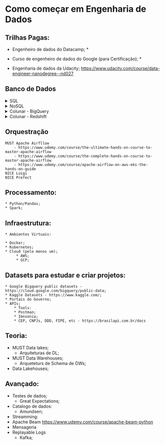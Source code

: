 # Como começar em Engenharia de Dados

## Trilhas Pagas:
* Engenheiro de dados do Datacamp;
    * 

* Curso de engenheiro de dados do Google (para Certificação);
    * 

* Engenharia de dados da Udacity;  https://www.udacity.com/course/data-engineer-nanodegree--nd027

## Banco de Dados 
<details>
<summary>SQL</summary>
	
- [X] link de tutorial sql
- [X] link de tutorial sql
</details>

<details>
<summary>NoSQL</summary>
	
- [X] link de tutorial 
- [X] link de tutorial 
</details>


<details>
<summary>Colunar - BigQuery</summary>
	
- [X] link de tutorial 
- [X] link de tutorial 
</details>

<details>
<summary>Colunar - Redshift</summary>
	
- [X] link de tutorial 
- [X] link de tutorial 
</details>


## Orquestração
	MUST Apache Airfllow
		- https://www.udemy.com/course/the-ultimate-hands-on-course-to-master-apache-airflow
		- https://www.udemy.com/course/the-complete-hands-on-course-to-master-apache-airflow
		- https://www.udemy.com/course/apache-airflow-on-aws-eks-the-hands-on-guide
	NICE Luigi
	NICE Prefect
		
## Processamento:
	* Python/Pandas;
	* Spark;

## Infraestrutura:
	* Ambientes Virtuais:

	* Docker;
	* Kubernetes;
	* Cloud (pelo menos um);
	     * AWS;
	     * GCP;


## Datasets para estudar e criar projetos:
	* Google Bigquery public datasets - https://cloud.google.com/bigquery/public-data;
	* Kaggle Datasets - https://www.kaggle.com/;
	* Portais do Governo;
	* APIs;
	    * Tools:
		* Postman;
		* Imnsonia;
	    * CEP, CNPJs, DDD, FIPE, etc - https://brasilapi.com.br/docs


## Teoria:
* MUST Data lakes;
	* Arquiteturas de DL;
* MUST Data Warehouses;
	* Arqueteturs de Schema de DWs;
* Data Lakehouses;


## Avançado:

* Testes de dados;
    * Great Expectations;
* Catalogo de dados:
    * Amundsen;
* Streamming:
* Apache Beam
	https://www.udemy.com/course/apache-beam-python
* Mensageria
* Replayable Logs
    * Kafka;
